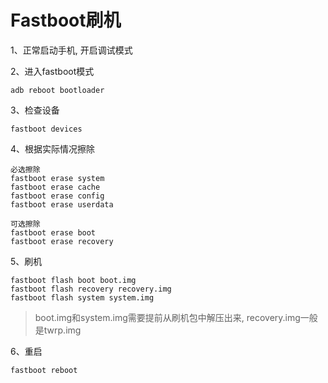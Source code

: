 # Fastboot刷机

1、正常启动手机, 开启调试模式

2、进入fastboot模式

```
adb reboot bootloader
```

3、检查设备

```
fastboot devices
```

4、根据实际情况擦除

```
必选擦除
fastboot erase system
fastboot erase cache
fastboot erase config
fastboot erase userdata

可选擦除
fastboot erase boot
fastboot erase recovery
```

5、刷机

```
fastboot flash boot boot.img
fastboot flash recovery recovery.img
fastboot flash system system.img
```

> boot.img和system.img需要提前从刷机包中解压出来, recovery.img一般是twrp.img

6、重启

```
fastboot reboot 
```

